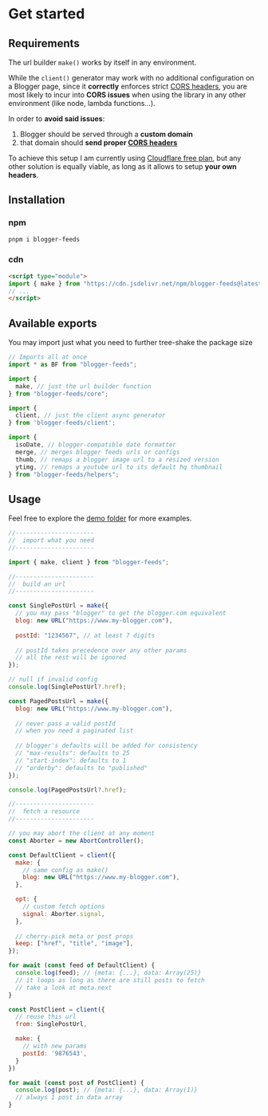 # Get started

## Requirements

The url builder `make()` works by itself in any environment.

While the `client()` generator may work with no additional configuration on a Blogger page, since it **correctly** enforces strict [CORS headers](https://developer.mozilla.org/en-US/docs/Web/HTTP/CORS), you are most likely to incur into **CORS issues** when using the library in any other environment (like node, lambda functions...).

In order to **avoid said issues**:

1. Blogger should be served through a **custom domain**
2. that domain should **send proper [CORS headers](https://developer.mozilla.org/en-US/docs/Web/HTTP/CORS)**

To achieve this setup I am currently using [Cloudflare free plan](https://www.cloudflare.com/plans/free), but any other solution is equally viable, as long as it allows to setup **your own headers**.

## Installation

### npm

``` bash
pnpm i blogger-feeds
```

### cdn

``` html
<script type="module">
import { make } from "https://cdn.jsdelivr.net/npm/blogger-feeds@latest/core"
// ...
</script>
```

## Available exports

You may import just what you need to further tree-shake the package size

``` js
// Imports all at once
import * as BF from "blogger-feeds";

import { 
  make, // just the url builder function
} from "blogger-feeds/core";

import { 
  client, // just the client async generator
} from 'blogger-feeds/client';

import { 
  isoDate, // blogger-compatible date formatter
  merge, // merges blogger feeds urls or configs
  thumb, // remaps a blogger image url to a resized version
  ytimg, // remaps a youtube url to its default hq thumbnail
} from "blogger-feeds/helpers";
```

## Usage

Feel free to explore the [demo folder](https://github.com/giandomenicodisalvatore/blogger-feeds/tree/main/demo) for more examples.

``` js
//----------------------
//  import what you need
//----------------------

import { make, client } from "blogger-feeds";

//----------------------
//  build an url
//----------------------

const SinglePostUrl = make({
  // you may pass "blogger" to get the blogger.com equivalent
  blog: new URL("https://www.my-blogger.com"),
  
  postId: "1234567", // at least 7 digits
  
  // postId takes precedence over any other params
  // all the rest will be ignored
});

// null if invalid config
console.log(SinglePostUrl?.href);

const PagedPostsUrl = make({
  blog: new URL("https://www.my-blogger.com"),
  
  // never pass a valid postId 
  // when you need a paginated list
  
  // blogger's defaults will be added for consistency
  // "max-results": defaults to 25
  // "start-index": defaults to 1
  // "orderby": defaults to "published"
});

console.log(PagedPostsUrl?.href);

//----------------------
//  fetch a resource
//----------------------

// you may abort the client at any moment
const Aborter = new AbortController();

const DefaultClient = client({
  make: {
    // same config as make()
    blog: new URL("https://www.my-blogger.com"),
  },

  opt: { 
    // custom fetch options
    signal: Aborter.signal,
  },
  
  // cherry-pick meta or post props
  keep: ["href", "title", "image"],
});

for await (const feed of DefaultClient) {
  console.log(feed); // {meta: {...}, data: Array(25)} 
  // it loops as long as there are still posts to fetch 
  // take a look at meta.next
}

const PostClient = client({
  // reuse this url
  from: SinglePostUrl,

  make: {
    // with new params
    postId: '9876543',
  }
})

for await (const post of PostClient) {
  console.log(post); // {meta: {...}, data: Array(1)}
  // always 1 post in data array
}
```
